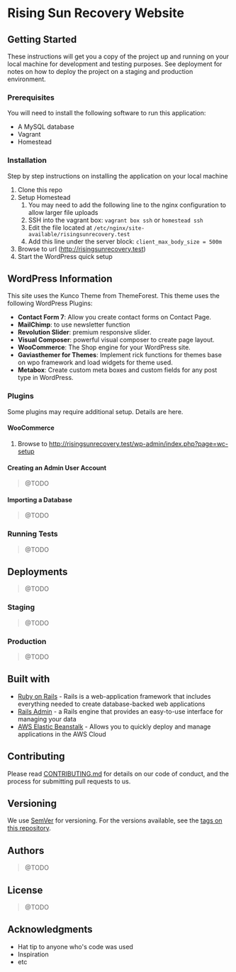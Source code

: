 # Rising Sun Recovery Website

## Getting Started

These instructions will get you a copy of the project up and running on your local machine for development and testing purposes.
See deployment for notes on how to deploy the project on a staging and production environment.

### Prerequisites

You will need to install the following software to run this application:

* A MySQL database
* Vagrant
* Homestead

### Installation

Step by step instructions on installing the application on your local machine

1. Clone this repo
2. Setup Homestead
    1. You may need to add the following line to the nginx configuration to allow larger file uploads
    2. SSH into the vagrant box: `vagrant box ssh` or `homestead ssh`
    3. Edit the file located at `/etc/nginx/site-available/risingsunrecovery.test`
    4. Add this line under the server block: `client_max_body_size = 500m`
3. Browse to url (<http://risingsunrecovery.test>)
4. Start the WordPress quick setup

## WordPress Information

This site uses the Kunco Theme from ThemeForest. This theme uses the following WordPress Plugins:

* **Contact Form 7**: Allow you create contact forms on Contact Page.
* **MailChimp**: to use newsletter function
* **Revolution Slider**: premium responsive slider.
* **Visual Composer**: powerful visual composer to create page layout.
* **WooCommerce**: The Shop engine for your WordPress site.
* **Gaviasthemer for Themes**: Implement rick functions for themes base on wpo framework and load widgets for theme used.
* **Metabox**: Create custom meta boxes and custom fields for any post type in WordPress.

### Plugins

Some plugins may require additional setup. Details are here.

#### WooCommerce

1. Browse to <http://risingsunrecovery.test/wp-admin/index.php?page=wc-setup>

#### Creating an Admin User Account

> @TODO

#### Importing a Database

> @TODO

### Running Tests

> @TODO

## Deployments

> @TODO
>

### Staging

> @TODO

### Production

> @TODO

## Built with

* [Ruby on Rails](https://github.com/rails/rails) -  Rails is a web-application framework that includes everything needed to create database-backed web applications
* [Rails Admin](https://github.com/sferik/rails_admin) - a Rails engine that provides an easy-to-use interface for managing your data
* [AWS Elastic Beanstalk](https://aws.amazon.com/documentation/elastic-beanstalk/) - Allows you to quickly deploy and manage applications in the AWS Cloud

## Contributing

Please read [CONTRIBUTING.md](CONTRIBUTING.md) for details on our code of conduct, and the process for submitting pull requests to us.

## Versioning

We use [SemVer](http://semver.org/) for versioning. For the versions available, see the [tags on this repository](https://bitbucket.org/huddleinc/gofan-admin/src/master). 

## Authors

> @TODO

<!--
See also the list of [contributors](https://github.com/your/project/contributors) who participated in this project.
-->

## License

> @TODO

<!--
This project is licensed under the MIT License - see the [LICENSE.md](LICENSE.md) file for details
-->

## Acknowledgments

* Hat tip to anyone who's code was used
* Inspiration
* etc
